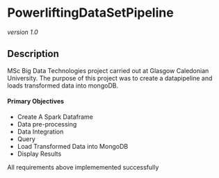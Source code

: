 # PowerliftingDataSetPipeline

*version 1.0*

## Description

MSc Big Data Technologies project carried out at Glasgow Caledonian University. The purpose of this project was to create a datapipeline and loads transformed data into mongoDB.

#### Primary Objectives

- Create A Spark Dataframe
- Data pre-processing
- Data Integration
- Query
- Load Transformed Data into MongoDB
- Display Results

All requirements above implememented successfully
